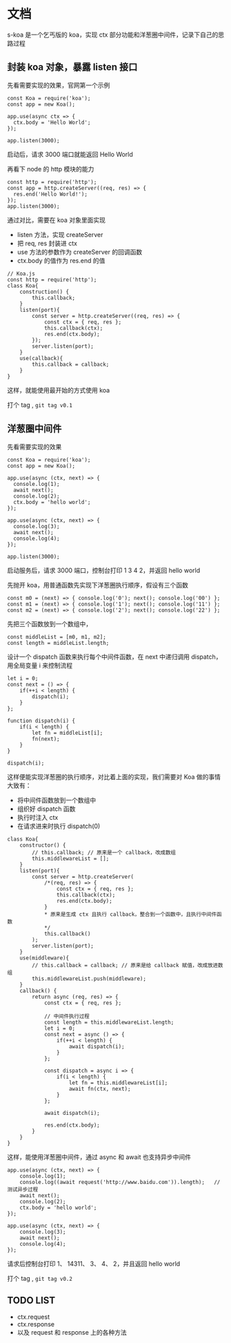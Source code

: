 # 文档

s-koa 是一个乞丐版的 koa，实现 ctx 部分功能和洋葱圈中间件，记录下自己的思路过程

## 封装 koa 对象，暴露 listen 接口

先看需要实现的效果，官网第一个示例

```
const Koa = require('koa');
const app = new Koa();

app.use(async ctx => {
  ctx.body = 'Hello World';
});

app.listen(3000);
```

启动后，请求 3000 端口就能返回 Hello World

再看下 node 的 http 模块的能力

```
const http = require('http');
const app = http.createServer((req, res) => {
  res.end('Hello World!');
});
app.listen(3000);
```

通过对比，需要在 koa 对象里面实现

- listen 方法，实现 createServer
- 把 req, res 封装进 ctx
- use 方法的参数作为 createServer 的回调函数
- ctx.body 的值作为 res.end 的值

```
// Koa.js
const http = require('http');
class Koa{
    construction() {
        this.callback;
    }
    listen(port){
        const server = http.createServer((req, res) => {
            const ctx = { req, res };
            this.callback(ctx);
            res.end(ctx.body);
        });
        server.listen(port);
    }
    use(callback){
        this.callback = callback;
    }
}
```

这样，就能使用最开始的方式使用 koa   
   
打个 tag , `git tag v0.1`

## 洋葱圈中间件

先看需要实现的效果

```
const Koa = require('koa');
const app = new Koa();

app.use(async (ctx, next) => {
  console.log(1);
  await next();
  console.log(2);
  ctx.body = 'hello world';
});

app.use(async (ctx, next) => {
  console.log(3);
  await next();
  console.log(4);
});

app.listen(3000);
```

启动服务后，请求 3000 端口，控制台打印 1 3 4 2，并返回 hello world
   
先抛开 koa，用普通函数先实现下洋葱圈执行顺序，假设有三个函数

```
const m0 = (next) => { console.log('0'); next(); console.log('00') };
const m1 = (next) => { console.log('1'); next(); console.log('11') };
const m2 = (next) => { console.log('2'); next(); console.log('22') };
```

先把三个函数放到一个数组中，

```
const middleList = [m0, m1, m2];
const length = middleList.length;
```

设计一个 dispatch 函数来执行每个中间件函数，在 next 中递归调用 dispatch，用全局变量 i 来控制流程

```
let i = 0;
const next = () => {
    if(++i < length) {
        dispatch(i);
    }
};

function dispatch(i) {
    if(i < length) {
        let fn = middleList[i];
        fn(next);
    }
}

dispatch(i);
```

这样便能实现洋葱圈的执行顺序，对比着上面的实现，我们需要对 Koa 做的事情大致有：

- 将中间件函数放到一个数组中
- 组织好 dispatch 函数
- 执行时注入 ctx
- 在请求进来时执行 dispatch(0)

```
class Koa{
    constructor() {
        // this.callback; // 原来是一个 callback，改成数组
        this.middlewareList = [];
    }
    listen(port){
        const server = http.createServer(
            /*(req, res) => {
                const ctx = { req, res };
                this.callback(ctx);
                res.end(ctx.body);
            }
            * 原来是生成 ctx 且执行 callback，整合到一个函数中，且执行中间件函数
            */
            this.callback()
        );
        server.listen(port);
    }
    use(middleware){
        // this.callback = callback; // 原来是给 callback 赋值，改成放进数组
        this.middlewareList.push(middleware);
    }
    callback() {
        return async (req, res) => {
            const ctx = { req, res };

            // 中间件执行过程
            const length = this.middlewareList.length;
            let i = 0;
            const next = async () => {
                if(++i < length) {
                    await dispatch(i);
                }
            };

            const dispatch = async i => {
                if(i < length) {
                    let fn = this.middlewareList[i];
                    await fn(ctx, next);
                }
            };

            await dispatch(i);

            res.end(ctx.body);
        }
    }
}
```

这样，能使用洋葱圈中间件，通过 async 和 await 也支持异步中间件

```
app.use(async (ctx, next) => {
    console.log(1);
    console.log((await request('http://www.baidu.com')).length);   // 测试异步过程
    await next();
    console.log(2);
    ctx.body = 'hello world';
});

app.use(async (ctx, next) => {
    console.log(3);
    await next();
    console.log(4);
});
```

请求后控制台打印 1、 14311、 3、 4、 2，并且返回 hello world
   
打个 tag , `git tag v0.2`

## TODO LIST

- ctx.request
- ctx.response  
- 以及 request 和 response 上的各种方法
































